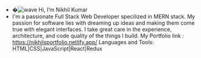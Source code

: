 - �![wave](https://user-images.githubusercontent.com/87030854/146904232-9d91fe8f-af35-4699-8594-035c74c30226.gif) Hi, I’m Nikhil Kumar 
- I'm a passionate Full Stack Web Developer specilized in MERN stack. My passion for software lies with dreaming up ideas and making them come true with elegant interfaces. I take great care in the experience, architecture, and code quality of the things I build.
My Portfolio link : https://nikhilsportfolio.netlify.app/
Languages and Tools: HTML|CSS|JavaScript|React|Redux
